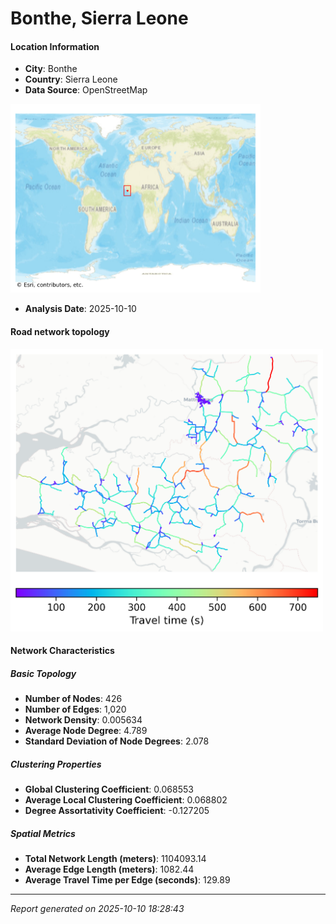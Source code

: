 # Bonthe, Sierra Leone

#### Location Information

- **City**: Bonthe
- **Country**: Sierra Leone
- **Data Source**: OpenStreetMap
<img src="Bonthe_location.png" alt="Bonthe Location Map" width="400" />

- **Analysis Date**: 2025-10-10

#### Road network topology

<img src="Bonthe_network_map.png" alt="Bonthe Road Network Map" width="500"/>

#### Network Characteristics

##### Basic Topology

- **Number of Nodes**: 426
- **Number of Edges**: 1,020
- **Network Density**: 0.005634
- **Average Node Degree**: 4.789
- **Standard Deviation of Node Degrees**: 2.078

##### Clustering Properties

- **Global Clustering Coefficient**: 0.068553
- **Average Local Clustering Coefficient**: 0.068802
- **Degree Assortativity Coefficient**: -0.127205

##### Spatial Metrics

- **Total Network Length (meters)**: 1104093.14
- **Average Edge Length (meters)**: 1082.44
- **Average Travel Time per Edge (seconds)**: 129.89

---
*Report generated on 2025-10-10 18:28:43*

